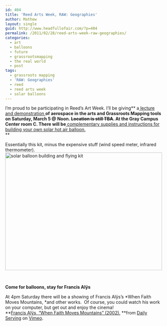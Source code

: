 ```yaml
---
id: 404
title: 'Reed Arts Week, RAW: Geographies'
author: Mathew
layout: single
guid: http://www.headfullofair.com/?p=404
permalink: /2011/02/28/reed-arts-week-raw-geographies/
categories:
  - art
  - balloons
  - future
  - grassrootsmapping
  - the real world
  - post
tags:
  - grassroots mapping
  - 'RAW: Geographies'
  - reed
  - reed arts week
  - solar balloons
---
```

I&#8217;m proud to be participating in Reed&#8217;s Art Week. I&#8217;ll be giving** a[ lecture and demonstration ][1]**of aerospace in the arts and Grassroots Mapping tools on Saturday, March 5 @ Noon. <del>Location is still TBA</del>. At the Gray Campus Center room C. There will be**[ complementary supplies and instructions for building your own solar hot air balloon.  
][2]**

Essentially this kit, minus the expensive stuff (wind speed meter, infrared thermometer).  
[<img src="http://farm6.static.flickr.com/5254/5483664280_43267c290d.jpg" alt="solar balloon building and flying kit" width="500" height="375" />][3]

&nbsp;

**Come for balloons, stay for Francis Alÿs**

At 4pm Saturday there will be a showing of Francis Alÿs&#8217;s *When Faith Moves Mountains, *and other works.  Of course, you could watch his work on your computer, but get out and enjoy the cinema!  
**[Francis Alÿs, &#8220;When Faith Moves Mountains&#8221; (2002).][4] **from [Daily Serving][5] on [Vimeo][6].

 [1]: http://www.reed.edu/raw/2011/lectures.html
 [2]: http://www.headfullofair.com/2010/07/18/grassroots-mapping-pdx-taping-up-balloons/
 [3]: http://www.flickr.com/photos/14397636@N07/5483664280/ "solar balloon building and flying kit by mathew.lippincott, on Flickr"
 [4]: http://vimeo.com/14129166
 [5]: http://vimeo.com/user4491818
 [6]: http://vimeo.com